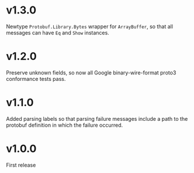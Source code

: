 # v1.3.0

Newtype `Protobuf.Library.Bytes` wrapper for `ArrayBuffer`, so that all
messages can have `Eq` and `Show` instances.

# v1.2.0

Preserve unknown fields, so now all Google binary-wire-format proto3
conformance tests pass.

# v1.1.0

Added parsing labels so that parsing failure messages include a path
to the protobuf definition in which the failure occurred.

# v1.0.0

First release
